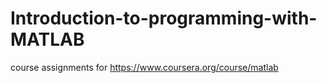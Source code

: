 # Introduction-to-programming-with-MATLAB
course assignments for https://www.coursera.org/course/matlab
